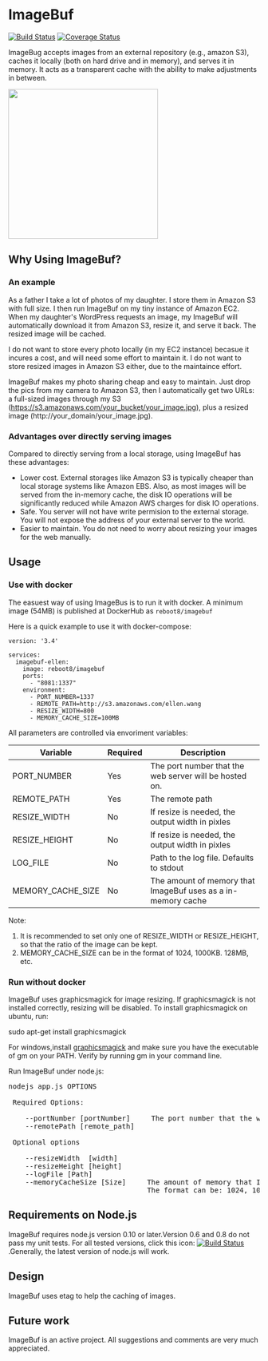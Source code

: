 

# ImageBuf

[![Build Status](https://travis-ci.org/yefuwang/ImageBuf.svg?branch=master)](https://travis-ci.org/yefuwang/ImageBuf)
[![Coverage Status](https://coveralls.io/repos/github/yefuwang/ImageBuf/badge.svg?branch=dev)](https://coveralls.io/github/yefuwang/ImageBuf?branch=dev)

ImageBug accepts images from an external repository (e.g., amazon S3), caches it locally (both on hard drive and in memory), and serves it in memory. It acts as a transparent cache with the ability to make adjustments in between.

<img src="https://s3.amazonaws.com/wangyefucom/imagebuf.jpg" height="300" />

## Why Using ImageBuf? 

### An example

As a father I take a lot of photos of my daughter. I store them in Amazon S3 with full size. I then run ImageBuf on my tiny instance of Amazon EC2. When my daughter's WordPress requests an image, my ImageBuf will automatically download it from Amazon S3, resize it, and serve it back. The resized image will be cached.

I do not want to store every photo locally (in my EC2 instance) becasue it incures a cost, and will need some effort to maintain it. I do not want to store resized images in Amazon S3 either, due to the maintaince effort. 

ImageBuf makes my photo sharing cheap and easy to maintain. Just drop the pics from my camera to Amazon S3, then I automatically get two URLs: a full-sized images through my S3 (https://s3.amazonaws.com/your_bucket/your_image.jpg), plus a resized image (http://your_domain/your_image.jpg). 

### Advantages over directly serving images

Compared to directly serving from a local storage, using ImageBuf has these advantages:

* Lower cost. External storages like Amazon S3 is typically cheaper than local storage systems like Amazon EBS. Also, as most images will be served from the in-memory cache, the disk IO operations will be significantly reduced while Amazon AWS charges for disk IO operations. 
* Safe. You server will not have write permision to the external storage. You will not expose the address of your external server to the world. 
* Easier to maintain. You do not need to worry about resizing your images for the web manually. 

## Usage

### Use with docker 

The easuest way of using ImageBus is to run it with docker. A minimum image (54MB) is published at DockerHub as `reboot8/imagebuf`

Here is a quick example to use it with docker-compose:

```
version: '3.4'

services:
  imagebuf-ellen:
    image: reboot8/imagebuf
    ports:
      - "8081:1337"
    environment:
      - PORT_NUMBER=1337
      - REMOTE_PATH=http://s3.amazonaws.com/ellen.wang
      - RESIZE_WIDTH=800
      - MEMORY_CACHE_SIZE=100MB
```

All parameters are controlled via envoriment variables:

| Variable    | Required   | Description |
| ----------- |------| ----------- |
| PORT_NUMBER      | Yes  | The port number that the web server will be hosted on.       |
| REMOTE_PATH   | Yes  | The remote path        |
| RESIZE_WIDTH  | No   | If resize is needed, the output width in pixles |
| RESIZE_HEIGHT  | No   | If resize is needed, the output width in pixles |
| LOG_FILE | No | Path to the log file. Defaults to stdout|
|MEMORY_CACHE_SIZE| No | The amount of memory that ImageBuf uses as a in-memory cache|

Note:

1. It is recommended to set only one of RESIZE_WIDTH or RESIZE_HEIGHT, so that the ratio of the image can be kept.
2. MEMORY_CACHE_SIZE can be in the format of 1024, 1000KB. 128MB, etc.


### Run without docker

ImageBuf uses graphicsmagick for image resizing. If graphicsmagick is not installed correctly, resizing will be disabled. To install graphicsmagick on ubuntu, run:

sudo apt-get install graphicsmagick

For windows,install [graphicsmagick](http://www.graphicsmagick.org/) and make sure you have the executable of gm on your PATH. Verify by running gm in your command line.

Run ImageBuf under node.js:
<pre>
nodejs app.js OPTIONS

 Required Options:

    --portNumber [portNumber]     The port number that the web server will be hosted on.
    --remotePath [remote_path]

 Optional options

    --resizeWidth  [width]
    --resizeHeight [height]
    --logFile [Path]
    --memoryCacheSize [Size]     The amount of memory that ImageBuf uses as a in-memory cache.
                                 The format can be: 1024, 1000KB. 128MB, etc.Default: 0
</pre>

## Requirements on Node.js

ImageBuf requires node.js version 0.10 or later.Version 0.6 and 0.8 do not pass my unit tests.
For all tested versions, click this icon: [![Build Status](https://travis-ci.org/yefuwang/ImageBuf.svg?branch=master)](https://travis-ci.org/yefuwang/ImageBuf).Generally, the latest version of node.js will work.

## Design

ImageBuf uses etag to help the caching of images.

## Future work

ImageBuf is an active project. All suggestions and comments are very much appreciated.

